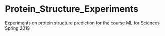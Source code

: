# Protein_Structure_Experiments
Experiments on protein structure prediction for the course ML for Sciences Spring 2019
